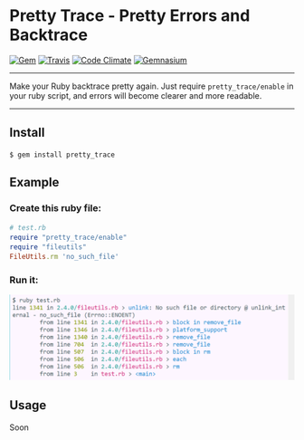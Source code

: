 Pretty Trace - Pretty Errors and Backtrace
==================================================

[![Gem](https://img.shields.io/gem/v/pretty_trace.svg?style=flat-square)](https://rubygems.org/gems/pretty_trace)
[![Travis](https://img.shields.io/travis/DannyBen/pretty_trace.svg?style=flat-square)](https://travis-ci.org/DannyBen/pretty_trace)
[![Code Climate](https://img.shields.io/codeclimate/github/DannyBen/pretty_trace.svg?style=flat-square)](https://codeclimate.com/github/DannyBen/pretty_trace)
[![Gemnasium](https://img.shields.io/gemnasium/DannyBen/pretty_trace.svg?style=flat-square)](https://gemnasium.com/DannyBen/pretty_trace)

---

Make your Ruby backtrace pretty again. Just require `pretty_trace/enable` 
in your ruby script, and errors will become clearer and more readable.

---

Install
--------------------------------------------------

```
$ gem install pretty_trace
```

Example
--------------------------------------------------

### Create this ruby file:

```ruby
# test.rb
require "pretty_trace/enable"
require "fileutils"
FileUtils.rm 'no_such_file'
```

### Run it:

![screenshot](/screenshot.png)


Usage
--------------------------------------------------

Soon



